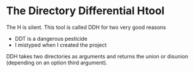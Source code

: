 # The **D**irectory **D**ifferential **H**tool
The H is silent. This tool is called DDH for two very good reasons
* DDT is a dangerous pesticide
* I mistyped when I created the project

DDH takes two directories as arguments and returns the union or disunion (depending on an option third argument). 
